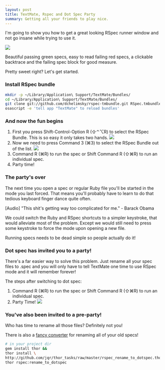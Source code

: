 ```yaml
---
layout: post
title: TextMate, Rspec and Dot Spec Party
summary: Getting all your friends to play nice.
---
```


I'm going to show you how to get a great looking RSpec runner window and not go insane while trying to use it.

<img src="/images/posts/rspec_runner.jpg" />

Beautiful passing green specs, easy to read failing red specs, a clickable backtrace and the failing spec block for good measure.

Pretty sweet right? Let's get started.

<h3>Install RSpec bundle</h3>

```sh
mkdir -p ~/Library/Application\ Support/TextMate/Bundles/
cd ~/Library/Application\ Support/TextMate/Bundles/
git clone git://github.com/dchelimsky/rspec-tmbundle.git RSpec.tmbundle
osascript -e 'tell app "TextMate" to reload bundles'
```

<h3>And now the fun begins</h3>

<ol>
  <li>First you press Shift-Control-Option R (⇧⌃⌥R) to select the RSpec Bundle. This is so easy it only takes two hands.
    <img src="/images/posts/shift_control_option_r.jpg"></li>
  <li>Now we need to press Command 3 (⌘3) to select the RSpec Bundle out of the list.
    <img src="/images/posts/mode_select_r.png" /></li>
  <li>Command R (⌘R) to run the spec or Shift Command R (⇧⌘R) to run an individual spec.</li>
  <li>Party time!</li>
</ol>

<h3>The party's over</h3>

The next time you open a spec or regular Ruby file you'll be started in the mode you last forced. That means you'll probably have to learn to do that tedious keyboard finger dance quite often.

<script type="text/javascript" src="/javascripts/audio-player.js"></script>
<script type="text/javascript">
  AudioPlayer.setup("/media/player.swf", {
    width: 290
  });
</script>

<p class="audio" id="obama_complicated">[Audio] "This shit's getting way too complicated for me." - Barack Obama</p>
<script type="text/javascript">
  AudioPlayer.embed("obama_complicated", {soundFile: "/media/obama_complicated.mp3"});
</script>


We could switch the Ruby and RSpec shortcuts to a simpler keystroke, that would alleviate most of the problem. Except we would still need to press some keystroke to force the mode upon opening a new file.

Running specs needs to be dead simple so people actually do it!

<h3>Dot spec has invited you to a party!</h3>

There's a far easier way to solve this problem. Just rename all your spec files to .spec and you will only have to tell TextMate one time to use RSpec mode and it will remember forever!

The steps after switching to dot spec:

<ol>
  <li>Command R (⌘R) to run the spec or Shift Command R (⇧⌘R) to run an individual spec.</li>
  <li>Party Time!
    <img src="http://www.scienceyear.com/parents/party_time/images/party_time_top.gif" /></li>
</ol>

<h3>You've also been invited to a pre-party!</h3>

Who has time to rename all those files? Definitely not you!

There is also a <a href="http://github.com/jqr/thor_tasks/raw/master/rspec_rename_to_dotspec.thor">fancy converter</a> for renaming all of your old specs!


```sh
# in your project dir
gem install thor &&
thor install \
http://github.com/jqr/thor_tasks/raw/master/rspec_rename_to_dotspec.thor &&
thor rspec:rename_to_dotspec
```
